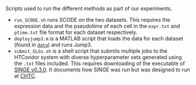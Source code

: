Scripts used to run the different methods as part of our experiments.

- `run_SCODE.sh` runs SCODE on the two datasets. This requires the expression data and the pseudotime of each cell in the `expr.txt` and `ptime.txt` file format for each dataset respectively.
- `deployjump3.m` is a MATLAB script that loads the data for each dataset (found in [`data`](data/)) and runs Jump3.
- `submit_GLGs.sh` is a shell script that submits multiple jobs to the HTCondor system with diverse hyperparameter sets generated using the `.txt` files included. This requires downloading of the executable of [SINGE v0.3.0](https://github.com/gitter-lab/SINGE/releases/tag/v0.3.0). It documents how SINGE was run but was designed to run at [CHTC](http://chtc.cs.wisc.edu/).
